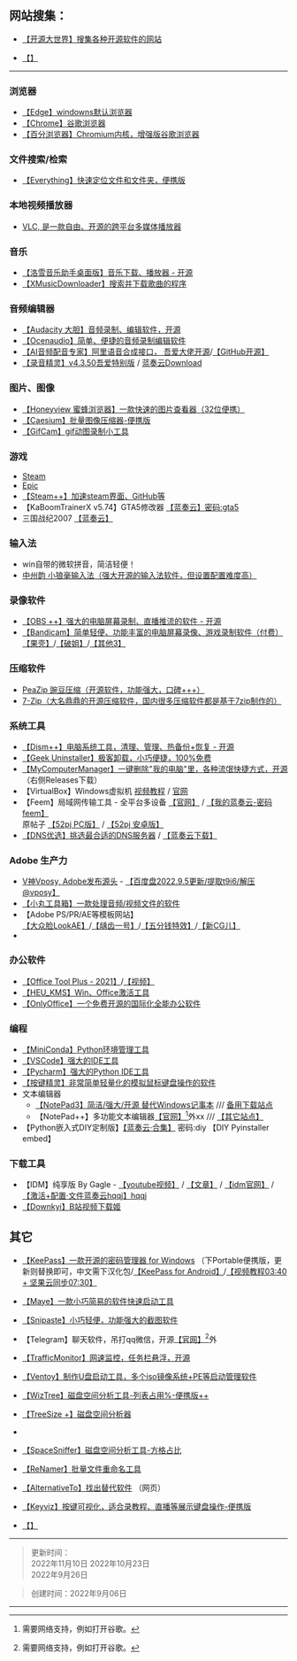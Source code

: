 


## 网站搜集：
- [【开源大世界】搜集各种开源软件的网站](https://kydsj.vip/doku.php?id=wiki:%E7%BD%91%E7%AB%99%E7%9B%AE%E5%BD%95)

- [【】]()



---

### 浏览器
- [【Edge】windowns默认浏览器](https://www.microsoft.com/zh-cn/edge)
- [【Chrome】谷歌浏览器](https://www.google.cn/chrome/index.html)
- [【百分浏览器】Chromium内核，增强版谷歌浏览器](https://www.centbrowser.cn/)

### 文件搜索/检索
- [【Everything】快速定位文件和文件夹，便携版](https://www.voidtools.com/zh-cn/)


### 本地视频播放器

- [VLC, 是一款自由、开源的跨平台多媒体播放器](https://www.videolan.org/vlc/)

### 音乐
- [【洛雪音乐助手桌面版】音乐下载、播放器 - 开源](https://github.com/lyswhut/lx-music-desktop)
- [【XMusicDownloader】搜索并下载歌曲的程序](https://github.com/jadepeng/XMusicDownloader)


### 音频编辑器
- [【Audacity 大胆】音频录制、编辑软件，开源](https://www.audacityteam.org/)
- [【Ocenaudio】简单、便捷的音频录制编辑软件](https://www.audacityteam.org/)
- [【AI音频配音专家】阿里语音合成接口， 吾爱大佬开源](https://www.52pojie.cn/thread-1375621-1-1.html)/[【GitHub开源】](https://github.com/bawangxx/XZVoice)
- [【录音精灵】v4.3.50吾爱特别版](https://www.52pojie.cn/forum.php?mod=viewthread&tid=1316853) / [蓝奏云Download](https://fxwwws.lanzoux.com/iAHanivq6ri)

### 图片、图像
- [【Honeyview 蜜蜂浏览器】一款快速的图片查看器（32位便携）](https://cn.bandisoft.com/honeyview/)
- [【Caesium】批量图像压缩器-便携版](https://saerasoft.com/caesium/)
- [【GifCam】gif动图录制小工具](https://blog.bahraniapps.com/gifcam/)

### 游戏
- [Steam](https://store.steampowered.com/)
- [Epic](https://www.epicgames.com/site/zh-CN/home)
- [【Steam++】加速steam界面、GitHub等](https://steampp.net/)
- 【KaBoomTrainerX v5.74】GTA5修改器 [【蓝奏云】密码:gta5](https://wwt.lanzoue.com/iRf0j0fq63lc)
- 三国战纪2007 [【蓝奏云】](https://wwt.lanzoue.com/iFyCt0fq6g9i)

### 输入法
- win自带的微软拼音，简洁轻便！
- [中州韵 小狼毫输入法（强大开源的输入法软件，但设置配置难度高）](https://rime.im/)

### 录像软件
- [【OBS ++】强大的电脑屏幕录制、直播推流的软件 - 开源](https://obsproject.com/)
- [【Bandicam】简单轻便、功能丰富的电脑屏幕录像、游戏录制软件（付费）](https://www.bandicam.cn/)  
[【果壳】](https://www.ghxi.com/bandicam.html)/[【破姐】](https://www.ypojie.com/965.html)/[【其他3】](https://foxirj.com/bandicam)

### 压缩软件
- [PeaZip 豌豆压缩（开源软件，功能强大，口碑+++）](https://peazip.github.io/peazip-64bit.html)
- [7-Zip（大名鼎鼎的开源压缩软件，国内很多压缩软件都是基于7zip制作的）](https://sparanoid.com/lab/7z/)




### 系统工具
- [【Dism++】电脑系统工具，清理、管理、热备份+恢复 - 开源](https://github.com/Chuyu-Team/Dism-Multi-language)
- [【Geek Uninstaller】极客卸载，小巧便捷，100%免费](https://geekuninstaller.com/)
- [【MyComputerManager】一键删除"我的电脑"里，各种流氓快捷方式，开源](https://github.com/1357310795/MyComputerManager) （右侧Releases下载）
- 【VirtualBox】Windows虚拟机 [视频教程](https://www.bilibili.com/video/BV1ui4y1G7tQ) / [官网](https://www.virtualbox.org/)
- 【Feem】局域网传输工具 - 全平台多设备 [【官网】](https://www.feem.io/) / [【我的蓝奏云-密码feem】](https://wwt.lanzoue.com/b021w3vpa)  
原帖子 [【52pj PC版】](https://www.52pojie.cn/thread-1234718-1-1.html) / [【52pj 安卓版】](https://www.52pojie.cn/forum.php?mod=viewthread&tid=1630149)
- [【DNS优选】挑选最合适的DNS服务器](https://www.52pojie.cn/thread-976081-1-1.html) / [【蓝奏云下载】](https://gagle.lanzout.com/DNS)

### Adobe 生产力
- [V神Vposy, Adobe发布源头](https://weibo.com/u/1112829033) - [【百度盘2022.9.5更新/提取t9i6/解压@vposy】](https://pan.baidu.com/s/1oRo8nnNLYORLGOISiTQYYw?pwd=t9i6#t9i6)
- [【小丸工具箱】一款处理音频/视频文件的软件](https://maruko.appinn.me/)
- 【Adobe PS/PR/AE等模板网站】  
[【大众脸LookAE】](https://www.lookae.com/)/[【龋齿一号】](http://www.gfxcamp.com/)/[【五分钱特效】](https://www.vfxcool.com)/[【新CG儿】](www.newcger.com)
- 


### 办公软件
- [【Office Tool Plus - 2021】](https://otp.landian.vip/zh-cn/download.html)/[【视频】](https://www.bilibili.com/video/BV193411K7Yq)
- [【HEU_KMS】Win、Office激活工具](https://github.com/zbezj/HEU_KMS_Activator/releases)
- [【OnlyOffice】一个免费开源的国际化全能办公软件](https://www.onlyoffice.com/zh/)

### 编程
- [【MiniConda】Python环境管理工具](https://docs.conda.io/en/latest/miniconda.html) 
- [【VSCode】强大的IDE工具](https://code.visualstudio.com/)
- [【Pycharm】强大的Python IDE工具](https://www.jetbrains.com/pycharm/)
- [【按键精灵】非常简单轻量化的模拟鼠标键盘操作的软件](http://download.myanjian.com/)
- 文本编辑器
    - [【NotePad3】简洁/强大/开源 替代Windows记事本](https://www.rizonesoft.com/downloads/notepad3/) /// [备用下载站点](https://www.fosshub.com/Notepad3.html)
    - 【NotePad++】多功能文本编辑器[【官网】](https://notepad-plus-plus.org/downloads/)[^w]外xx /// [【其它站点】](https://www.fosshub.com/Notepad-Plus-Plus.html)
- 【Python嵌入式DIY定制版】[【蓝奏云·合集】](https://wwt.lanzoue.com/b021w3uxc) 密码:diy  【DIY Pyinstaller embed】 

### 下载工具
- 【IDM】纯享版 By Gagle - [【youtube视频】](https://youtu.be/q5UsfJOsjuY) / [【文章】](https://ryzen.cc/archives/25/) / [【idm官网】](https://ryzen.cc/archives/25/) / [【激活+配置·文件蓝奏云hqqj】hqqj](https://gagle.lanzout.com/b0dgkxg5e)
- [【Downkyi】B站视频下载姬](https://github.com/leiurayer/downkyi)


## 其它
- [【KeePass】一款开源的密码管理器 for Windows](https://keepass.info/download.html) （下Portable便携版，更新则替换即可，中文需下汉化包/[【KeePass for Android】](https://www.9apps.com/android-apps/Keepass2Android-Password-Safe/)/[【视频教程03:40 + 坚果云同步07:30】](https://www.bilibili.com/video/BV1Jq4y1G7jM)
- [【Maye】一款小巧简易的软件快速启动工具](https://github.com/25H/Maya)
- [【Snipaste】小巧轻便，功能强大的截图软件](https://www.snipaste.com/)
- 【Telegram】聊天软件，吊打qq微信，开源[【官网】](https://telegram.org/)[^w]外
- [【TrafficMonitor】网速监控，任务栏悬浮，开源](https://github.com/zhongyang219/TrafficMonitor)
- [【Ventoy】制作U盘启动工具，多个iso镜像系统+PE等启动管理软件](https://www.ventoy.net/cn/index.html)
- [【WizTree】磁盘空间分析工具-列表占用%-便携版++](https://www.diskanalyzer.com/download)
- [【TreeSize +】磁盘空间分析器](https://www.jam-software.com/treesize_free)
- 
- [【SpaceSniffer】磁盘空间分析工具-方格占比](https://soft.3dmgame.com/down/200352.html)
- [【ReNamer】批量文件重命名工具](https://www.den4b.com/products/renamer)
- [【AlternativeTo】找出替代软件](https://alternativeto.net) （网页）
- [【Keyviz】按键可视化，适合录教程、直播等展示键盘操作-便携版](https://mularahul.github.io/keyviz/#about-section)


- [【】]()


---
> 更新时间：  
> 2022年11月10日
> 2022年10月23日  
> 2022年9月26日  

> 创建时间：2022年9月06日  

---
[^w]: 需要网络支持，例如打开谷歌。
